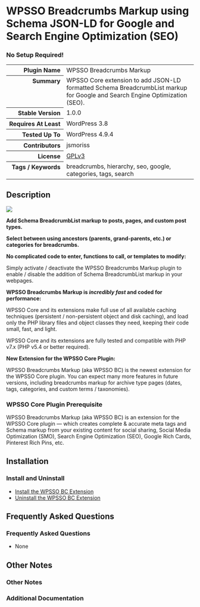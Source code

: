 <h1>WPSSO Breadcrumbs Markup using Schema JSON-LD for Google and Search Engine Optimization (SEO)</h1><h3>No Setup Required!</h3>

<table>
<tr><th align="right" valign="top" nowrap>Plugin Name</th><td>WPSSO Breadcrumbs Markup</td></tr>
<tr><th align="right" valign="top" nowrap>Summary</th><td>WPSSO Core extension to add JSON-LD formatted Schema BreadcrumbList markup for Google and Search Engine Optimization (SEO).</td></tr>
<tr><th align="right" valign="top" nowrap>Stable Version</th><td>1.0.0</td></tr>
<tr><th align="right" valign="top" nowrap>Requires At Least</th><td>WordPress 3.8</td></tr>
<tr><th align="right" valign="top" nowrap>Tested Up To</th><td>WordPress 4.9.4</td></tr>
<tr><th align="right" valign="top" nowrap>Contributors</th><td>jsmoriss</td></tr>
<tr><th align="right" valign="top" nowrap>License</th><td><a href="https://www.gnu.org/licenses/gpl.txt">GPLv3</a></td></tr>
<tr><th align="right" valign="top" nowrap>Tags / Keywords</th><td>breadcrumbs, hierarchy, seo, google, categories, tags, search</td></tr>
</table>

<h2>Description</h2>

<p><img class="readme-icon" src="https://surniaulula.github.io/wpsso-breadcrumbs/assets/icon-256x256.png"></p>

<p><strong>Add Schema BreadcrumbList markup to posts, pages, and custom post types.</strong></p>

<p><strong>Select between using ancestors (parents, grand-parents, etc.) or categories for breadcrumbs.</strong></p>

<p><strong>No complicated code to enter, functions to call, or templates to modify:</strong></p>

<p>Simply activate / deactivate the WPSSO Breadcrumbs Markup plugin to enable / disable the addition of Schema BreadcrumbList markup in your webpages.</p>

<p><strong>WPSSO Breadcrumbs Markup is <em>incredibly fast</em> and coded for performance:</strong></p>

<p>WPSSO Core and its extensions make full use of all available caching techniques (persistent / non-persistent object and disk caching), and load only the PHP library files and object classes they need, keeping their code small, fast, and light.</p>

<p>WPSSO Core and its extensions are fully tested and compatible with PHP v7.x (PHP v5.4 or better required).</p>

<p><strong>New Extension for the WPSSO Core Plugin:</strong></p>

<p>WPSSO Breadcrumbs Markup (aka WPSSO BC) is the newest extension for the WPSSO Core plugin. You can expect many more features in future versions, including breadcrumbs markup for archive type pages (dates, tags, categories, and custom terms / taxonomies).</p>

<h3>WPSSO Core Plugin Prerequisite</h3>

<p>WPSSO Breadcrumbs Markup (aka WPSSO BC) is an extension for the WPSSO Core plugin &mdash; which creates complete &amp; accurate meta tags and Schema markup from your existing content for social sharing, Social Media Optimization (SMO), Search Engine Optimization (SEO), Google Rich Cards, Pinterest Rich Pins, etc.</p>


<h2>Installation</h2>

<h3>Install and Uninstall</h3>

<ul>
<li><a href="https://wpsso.com/docs/plugins/wpsso-breadcrumbs/installation/install-the-plugin/">Install the WPSSO BC Extension</a></li>
<li><a href="https://wpsso.com/docs/plugins/wpsso-breadcrumbs/installation/uninstall-the-plugin/">Uninstall the WPSSO BC Extension</a></li>
</ul>


<h2>Frequently Asked Questions</h2>

<h3>Frequently Asked Questions</h3>

<ul>
<li>None</li>
</ul>


<h2>Other Notes</h2>

<h3>Other Notes</h3>
<h3>Additional Documentation</h3>

